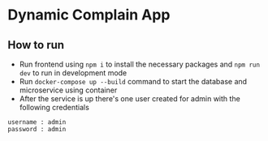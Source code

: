# Dynamic Complain App
## How to run
- Run frontend using `npm i` to install the necessary packages and `npm run dev` to run in development mode
- Run `docker-compose up --build` command to start the database and microservice using container
- After the service is up there's one user created for admin with the following credentials
```
username : admin
password : admin
```
##

